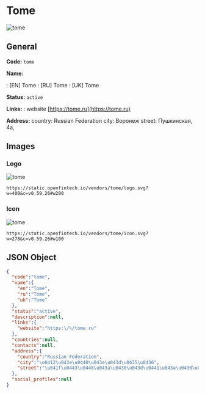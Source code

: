 
# Tome 
![tome](https://static.openfintech.io/vendors/tome/logo.svg?w=400&c=v0.59.26#w200)  

## General 
 
**Code:** `tome` 
 
**Name:** 
 
:	[EN] Tome 
:	[RU] Tome 
:	[UK] Tome 
 
**Status:** `active` 
 
**Links:** 
: website [https://tome.ru](https://tome.ru) 
 
**Address:** 
country: Russian Federation 
city: Воронеж 
street: Пушкинская, 4а, 

## Images 

### Logo 
 
![tome](https://static.openfintech.io/vendors/tome/logo.svg?w=400&c=v0.59.26#w200)  

```
https://static.openfintech.io/vendors/tome/logo.svg?w=400&c=v0.59.26#w200
```  

### Icon 
 
![tome](https://static.openfintech.io/vendors/tome/icon.svg?w=278&c=v0.59.26#w100)  

```
https://static.openfintech.io/vendors/tome/icon.svg?w=278&c=v0.59.26#w100
```  

## JSON Object 

```json
{
  "code":"tome",
  "name":{
    "en":"Tome",
    "ru":"Tome",
    "uk":"Tome"
  },
  "status":"active",
  "description":null,
  "links":{
    "website":"https:\/\/tome.ru"
  },
  "countries":null,
  "contacts":null,
  "address":{
    "country":"Russian Federation",
    "city":"\u0412\u043e\u0440\u043e\u043d\u0435\u0436",
    "street":"\u041f\u0443\u0448\u043a\u0438\u043d\u0441\u043a\u0430\u044f, 4\u0430,"
  },
  "social_profiles":null
}
```  
